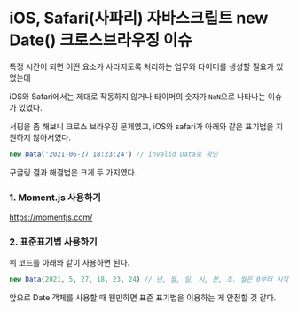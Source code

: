 # iOS, Safari(사파리) 자바스크립트 new Date() 크로스브라우징 이슈

특정 시간이 되면 어떤 요소가 사라지도록 처리하는 업무와 타이머를 생성할 필요가 있었는데

iOS와 Safari에서는 제대로 작동하지 않거나 타이머의 숫자가 `NaN`으로 나타나는 이슈가 있었다.

서핑을 좀 해보니 크로스 브라우징 문제였고, iOS와 safari가 아래와 같은 표기법을 지원하지 않아서였다.

```js
new Data('2021-06-27 18:23:24') // invalid Data로 확인
```

구글링 결과 해결법은 크게 두 가지였다. 

### 1. Moment.js 사용하기

https://momentjs.com/

### 2. 표준표기법 사용하기

위 코드를 아래와 같이 사용하면 된다.

```js
new Data(2021, 5, 27, 18, 23, 24) // 년, 월, 일, 시, 분, 초. 월은 0부터 시작한다.
```

앞으로 Date 객체를 사용할 때 웬만하면 표준 표기법을 이용하는 게 안전할 것 같다.